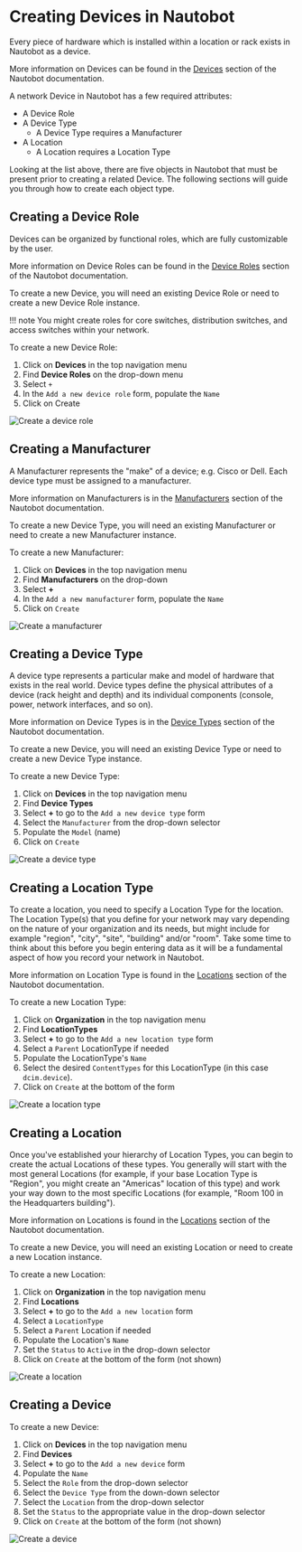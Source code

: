 # Creating Devices in Nautobot

Every piece of hardware which is installed within a location or rack exists in Nautobot as a device.

More information on Devices can be found in the [Devices](../../core-data-model/dcim/device.md#devices) section of the Nautobot documentation.

A network Device in Nautobot has a few required attributes:

* A Device Role
* A Device Type
    * A Device Type requires a Manufacturer
* A Location
    * A Location requires a Location Type

Looking at the list above, there are five objects in Nautobot that must be present prior to creating a related Device.
The following sections will guide you through how to create each object type.

## Creating a Device Role

Devices can be organized by functional roles, which are fully customizable by the user.

More information on Device Roles can be found in the [Device Roles](../../core-data-model/dcim/device.md#device-roles) section of the Nautobot documentation.

To create a new Device, you will need an existing Device Role or need to create a new Device Role instance.

!!! note
     You might create roles for core switches, distribution switches, and access switches within your network.

To create a new Device Role:

1. Click on **Devices** in the top navigation menu
2. Find **Device Roles** on the drop-down menu
3. Select `+`
4. In the `Add a new device role` form, populate the `Name`
5. Click on Create

![Create a device role](../images/getting-started-nautobot-ui/3-create-role.png)

## Creating a Manufacturer

A Manufacturer represents the "make" of a device; e.g. Cisco or Dell. Each device type must be assigned to a manufacturer.

More information on Manufacturers is in the [Manufacturers](../../core-data-model/dcim/devicetype.md#manufacturers) section of the Nautobot documentation.

To create a new Device Type, you will need an existing Manufacturer or need to create a new Manufacturer instance.

To create a new Manufacturer:

1. Click on **Devices** in the top navigation menu
2. Find **Manufacturers** on the drop-down
3. Select **+**
4. In the `Add a new manufacturer` form, populate the `Name`
5. Click on `Create`

![Create a manufacturer](../images/getting-started-nautobot-ui/2-create-manufacturer.png)

## Creating a Device Type

A device type represents a particular make and model of hardware that exists in the real world.
Device types define the physical attributes of a device (rack height and depth) and its individual components (console, power, network interfaces, and so on).

More information on Device Types is in the [Device Types](../../core-data-model/dcim/devicetype.md#device-types_1) section of the Nautobot documentation.

To create a new Device, you will need an existing Device Type or need to create a new Device Type instance.

To create a new Device Type:

1. Click on **Devices** in the top navigation menu
2. Find **Device Types**
3. Select **+** to go to the `Add a new device type` form
4. Select the `Manufacturer` from the drop-down selector
5. Populate the `Model` (name)
6. Click on `Create`

![Create a device type](../images/getting-started-nautobot-ui/4-create-device-type.png)

## Creating a Location Type

To create a location, you need to specify a Location Type for the location. The Location Type(s) that you define for your network may vary depending on the nature of your organization and its needs, but might include for example "region", "city", "site", "building" and/or "room". Take some time to think about this before you begin entering data as it will be a fundamental aspect of how you record your network in Nautobot.

More information on Location Type is found in the [Locations](../../core-data-model/dcim/locationtype.md#location-types) section of the Nautobot documentation.

To create a new Location Type:

1. Click on **Organization** in the top navigation menu
2. Find **LocationTypes**
3. Select **+** to go to the `Add a new location type` form
4. Select a `Parent` LocationType if needed
5. Populate the LocationType's `Name`
6. Select the desired `ContentTypes` for this LocationType (in this case `dcim.device`).
7. Click on `Create` at the bottom of the form

![Create a location type](../images/getting-started-nautobot-ui/1-create-location-type.png)

## Creating a Location

Once you've established your hierarchy of Location Types, you can begin to create the actual Locations of these types. You generally will start with the most general Locations (for example, if your base Location Type is "Region", you might create an "Americas" location of this type) and work your way down to the most specific Locations (for example, "Room 100 in the Headquarters building").

More information on Locations is found in the [Locations](../../core-data-model/dcim/location.md#locations) section of the Nautobot documentation.

To create a new Device, you will need an existing Location or need to create a new Location instance.

To create a new Location:

1. Click on **Organization** in the top navigation menu
2. Find **Locations**
3. Select **+** to go to the `Add a new location` form
4. Select a `LocationType`
5. Select a `Parent` Location if needed
6. Populate the Location's `Name`
7. Set the `Status` to `Active` in the drop-down selector
8. Click on `Create` at the bottom of the form (not shown)

![Create a location](../images/getting-started-nautobot-ui/6-create-location.png)

## Creating a Device

To create a new Device:

1. Click on **Devices** in the top navigation menu
2. Find **Devices**
3. Select **+** to go to the `Add a new device` form
4. Populate the `Name`
5. Select the `Role` from the drop-down selector
6. Select the `Device Type` from the down-down selector
7. Select the `Location` from the drop-down selector
8. Set the `Status` to the appropriate value in the drop-down selector
9. Click on `Create` at the bottom of the form (not shown)

![Create a device](../images/getting-started-nautobot-ui/5-create-device.png)
